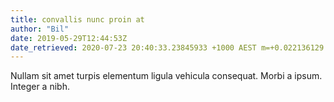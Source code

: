 ```yaml
---
title: convallis nunc proin at
author: "Bil"
date: 2019-05-29T12:44:53Z
date_retrieved: 2020-07-23 20:40:33.23845933 +1000 AEST m=+0.022136129
---
```


Nullam sit amet turpis elementum ligula vehicula consequat. Morbi a ipsum. Integer a nibh.
